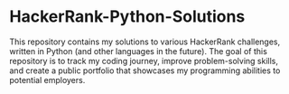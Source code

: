 # HackerRank-Python-Solutions
This repository contains my solutions to various HackerRank challenges, written in Python (and other languages in the future). The goal of this repository is to track my coding journey, improve problem-solving skills, and create a public portfolio that showcases my programming abilities to potential employers.  
